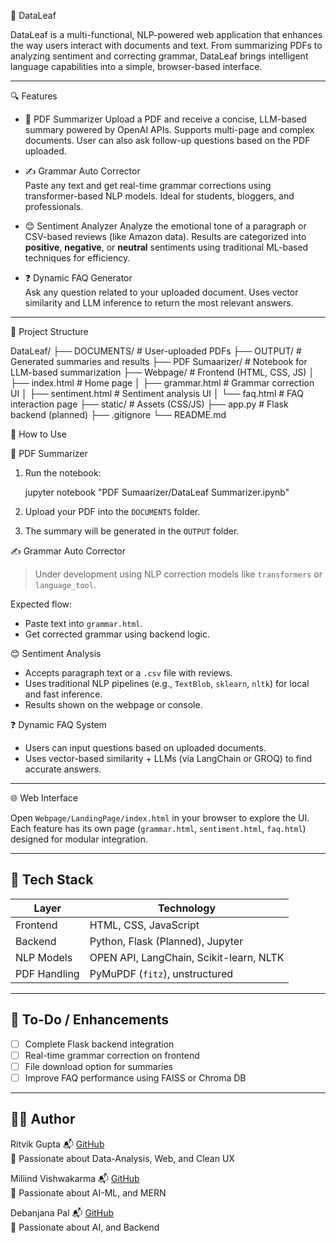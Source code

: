  🌿 DataLeaf

DataLeaf is a multi-functional, NLP-powered web application that enhances the way users interact with documents and text. From summarizing PDFs to analyzing sentiment and correcting grammar, DataLeaf brings intelligent language capabilities into a simple, browser-based interface.

---

🔍 Features

- 📄 PDF Summarizer
  Upload a PDF and receive a concise, LLM-based summary powered by OpenAI APIs. Supports multi-page and complex documents. User can also ask follow-up questions based on the PDF uploaded.

- ✍️ Grammar Auto Corrector  
  Paste any text and get real-time grammar corrections using transformer-based NLP models. Ideal for students, bloggers, and professionals.

- 😊 Sentiment Analyzer
  Analyze the emotional tone of a paragraph or CSV-based reviews (like Amazon data). Results are categorized into **positive**, **negative**, or **neutral** sentiments using traditional ML-based techniques for efficiency.

- ❓ Dynamic FAQ Generator  
  Ask any question related to your uploaded document. Uses vector similarity and LLM inference to return the most relevant answers.

---

 📁 Project Structure

DataLeaf/
├── DOCUMENTS/                # User-uploaded PDFs
├── OUTPUT/                   # Generated summaries and results
├── PDF Sumaarizer/           # Notebook for LLM-based summarization
├── Webpage/                  # Frontend (HTML, CSS, JS)
│   ├── index.html            # Home page
│   ├── grammar.html          # Grammar correction UI
│   ├── sentiment.html        # Sentiment analysis UI
│   └── faq.html              # FAQ interaction page
├── static/                   # Assets (CSS/JS)
├── app.py                    # Flask backend (planned)
├── .gitignore
└── README.md


 🚀 How to Use

 📄 PDF Summarizer

1. Run the notebook:  
   
   jupyter notebook "PDF Sumaarizer/DataLeaf Summarizer.ipynb"

2. Upload your PDF into the `DOCUMENTS` folder.
   
4. The summary will be generated in the `OUTPUT` folder.

 ✍️ Grammar Auto Corrector

> Under development using NLP correction models like `transformers` or `language_tool`.

Expected flow:
- Paste text into `grammar.html`.
- Get corrected grammar using backend logic.

 😊 Sentiment Analysis

- Accepts paragraph text or a `.csv` file with reviews.
- Uses traditional NLP pipelines (e.g., `TextBlob`, `sklearn`, `nltk`) for local and fast inference.
- Results shown on the webpage or console.

❓ Dynamic FAQ System

- Users can input questions based on uploaded documents.
- Uses vector-based similarity + LLMs (via LangChain or GROQ) to find accurate answers.

---

 🌐 Web Interface

Open `Webpage/LandingPage/index.html` in your browser to explore the UI.  
Each feature has its own page (`grammar.html`, `sentiment.html`, `faq.html`) designed for modular integration.

---

## 🧠 Tech Stack

| Layer         | Technology                             |
|---------------|----------------------------------------|
| Frontend      | HTML, CSS, JavaScript                  |
| Backend       | Python, Flask (Planned), Jupyter       |
| NLP Models    | OPEN API, LangChain, Scikit-learn, NLTK|
| PDF Handling  | PyMuPDF (`fitz`), unstructured         |

---

## 📌 To-Do / Enhancements

- [ ] Complete Flask backend integration
- [ ] Real-time grammar correction on frontend
- [ ] File download option for summaries
- [ ] Improve FAQ performance using FAISS or Chroma DB

---

## 🧑‍💻 Author

Ritvik Gupta
📬 [GitHub](https://github.com/Ritvik172Gupta)  
📌 Passionate about Data-Analysis, Web, and Clean UX

Miliind Vishwakarma
📬 [GitHub](https://github.com/milind-vi)  
📌 Passionate about AI-ML, and MERN

Debanjana Pal
📬 [GitHub](https://github.com/milind-vi)  
📌 Passionate about AI, and Backend


